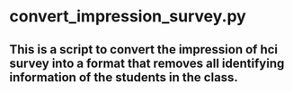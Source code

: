 # convert_impression_survey.py

## This is a script to convert the impression of hci survey into a format that removes all identifying information of the students in the class.